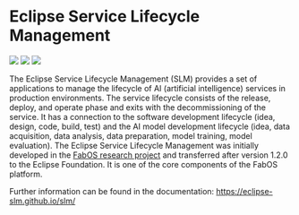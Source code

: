 # Eclipse Service Lifecycle Management

![](https://github.com/eclipse-slm/slm/actions/workflows/build-core.yml/badge.svg)
![](https://github.com/eclipse-slm/slm/actions/workflows/build-stack.yml/badge.svg)
![](https://github.com/eclipse-slm/slm/actions/workflows/build-docs.yml/badge.svg)

The Eclipse Service Lifecycle Management (SLM) provides a set of applications to manage the lifecycle of AI (artificial 
intelligence) services in production environments. The service lifecycle consists of the release, deploy, and operate 
phase and exits with the decommissioning of the service. It has a connection to the software development lifecycle 
(idea, design, code, build, test) and the AI model development lifecycle (idea, data acquisition, data analysis, data 
preparation, model training, model evaluation). The Eclipse Service Lifecycle Management was initially developed in the 
[FabOS research project](https://www.fab-os.org) and transferred  after version 1.2.0 to the Eclipse Foundation. It is one of the 
core components of the FabOS platform.

Further information can be found in the documentation: https://eclipse-slm.github.io/slm/
